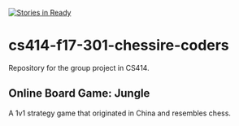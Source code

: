 [![Stories in Ready](https://badge.waffle.io/tking2096/cs414-f17-301-chessire-coders.png?label=ready&title=Ready)](http://waffle.io/tking2096/cs414-f17-301-chessire-coders)

# cs414-f17-301-chessire-coders
Repository for the group project in CS414.

## Online Board Game: Jungle
A 1v1 strategy game that originated in China and resembles chess.

